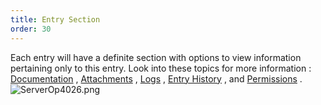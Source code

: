 ```yaml
---
title: Entry Section
order: 30
---
```

Each entry will have a definite section with options to view information pertaining only to this entry. Look into these topics for more information : [Documentation](/server/web-interface/vault/entries/entry-section/documentation/) , [Attachments](/server/web-interface/vault/entries/entry-section/attachments/) , [Logs](/server/web-interface/vault/entries/entry-section/logs/) , [Entry History](/server/web-interface/vault/entries/entry-section/entry-history/) , and [Permissions](/server/web-interface/vault/entries/entry-section/permissions/) . 
![ServerOp4026.png](/img/en/server/ServerOp4026.png) 

